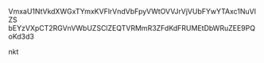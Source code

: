 VmxaU1NtVkdXWGxTYmxKVFlrVndVbFpyVWtOVVJrVjVUbFYwYTAxc1NuVlZS
bEYzVXpCT2RGVnVWbUZSClZEQTVRMmR3ZFdKdFRUMEtDbWRuZEE9PQoKd3d3

nkt